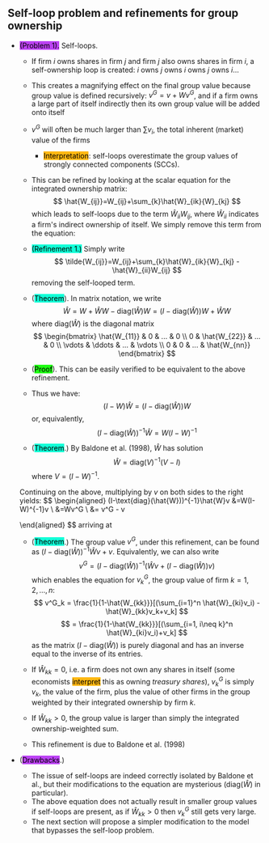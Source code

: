 ## Self-loop problem and refinements for group ownership

- <span style="background-color: #bc42f5; color: black;">(Problem 1).</span> Self-loops.
    - If firm $i$ owns shares in firm $j$ and firm $j$ also owns shares in firm $i$, a self-ownership loop is created: $i$ owns $j$ owns $i$ owns $j$ owns $i$...
    - This creates a magnifying effect on the final group value because group value is defined recursively: $v^G=v+Wv^G$, and if a firm owns a large part of itself indirectly then its own group value will be added onto itself
    - $v^G$ will often be much larger than $\sum v_i$, the total inherent (market) value of the firms
        - <span style="background-color: #ffb812; color: black;">Interpretation</span>: self-loops overestimate the group values of strongly connected components (SCCs).
    - This can be refined by looking at the scalar equation for the integrated ownership matrix:
    $$
    \hat{W_{ij}}=W_{ij}+\sum_{k}\hat{W}_{ik}{W}_{kj}
    $$
    which leads to self-loops due to the term $\hat{W}_{ii}W_{ij}$, where $\hat{W}_{ii}$ indicates a firm's indirect ownership of itself. We simply remove this term from the equation:
    
    - <span style="background-color: #12ffd7; color: black;">(Refinement 1.)</span> Simply write 
    $$
    \tilde{W_{ij}}=W_{ij}+\sum_{k}\hat{W}_{ik}{W}_{kj} -\hat{W}_{ii}W_{ij}
    $$
    removing the self-looped term. 
    - (<span style="background-color: #12ffd7; color: black;">Theorem</span>). In matrix notation, we write 
    $$\hat{W}=W+\hat{W}W-\text{diag}(\hat{W})W=(I-\text{diag}(\hat{W}))W+\hat{W}W$$
    where $\text{diag}(\hat{W})$ is the diagonal matrix
    $$
    \begin{bmatrix}
    \hat{W_{11}} & 0 & ... & 0 \\
    0 & \hat{W_{22}} & ... & 0 \\
    \vdots & \ddots & ... & \vdots \\
    0 & 0 & ... & \hat{W_{nn}}
    \end{bmatrix}
    $$
    - (<span style="background-color: #1eff12; color: black;">Proof</span>). This can be easily verified to be equivalent to the above refinement. 
    - Thus we have:
    $$
    (I-W)\hat{W}=(I-\text{diag}(\hat{W}))W
    $$
    or, equivalently,
    $$
    (I-\text{diag}(\hat{W}))^{-1}\hat{W}=W(I-W)^{-1}
    $$
    - (<span style="background-color: #12ffd7; color: black;">Theorem</span>.) By Baldone et al. (1998), $\hat{W}$ has solution
    $$
    \hat{W} = \text{diag}(V)^{-1}(V-I)
    $$
    where $V = (I-W)^{-1}$.

    Continuing on the above, multiplying by $v$ on both sides to the right yields:
    $$
    \begin{aligned}
        (I-\text{diag}(\hat{W}))^{-1}\hat{W}v
        &=W(I-W)^{-1}v \\
        &=Wv^G \\
        &= v^G - v

    \end{aligned}
    $$
    arriving at
    - (<span style="background-color: #12ffd7; color: black;">Theorem</span>.) The group value $v^G$, under this refinement, can be found as $(I-\text{diag}(\hat{W}))^{-1}\hat{W}v + v$. Equivalently, we can also write
    $$
    v^G=(I-\text{diag}(\hat{W}))^{-1}(\hat{W}v+(I-\text{diag}(\hat{W}))v)
    $$
    which enables the equation for $v_k^G$, the group value of firm $k = 1, 2, ..., n$:
    $$
    v^G_k = \frac{1}{1-\hat{W_{kk}}}[(\sum_{i=1}^n \hat{W}_{ki}v_i) - \hat{W}_{kk}v_k+v_k]
    $$
    $$ = \frac{1}{1-\hat{W_{kk}}}[(\sum_{i=1, i\neq k}^n \hat{W}_{ki}v_i)+v_k]
    $$
    as the matrix $(I-\text{diag}(\hat{W}))$ is purely diagonal and has an inverse equal to the inverse of its entries. 

    - If $\hat{W}_{kk}=0$, i.e. a firm does not own any shares in itself (some economists <span style="background-color: #ffb812; color: black;">interpret</span> this as owning *treasury shares*), $v_k^G$ is simply $v_k$, the value of the firm, plus the value of other firms in the group weighted by their integrated ownership by firm $k$.
    - If $\hat{W}_{kk}> 0$, the group value is larger than simply the integrated ownership-weighted sum. 
    - This refinement is due to Baldone et al. (1998)
- (<span style="background-color: #bc42f5; color: black;">Drawbacks</span>.)
    - The issue of self-loops are indeed correctly isolated by Baldone et al., but their modifications to the equation are mysterious ($\text{diag}(\hat{W})$ in particular).
    - The above equation does not actually result in smaller group values if self-loops are present, as if $\hat{W}_{kk}>0$ then $v_k^G$ still gets very large.
    - The next section will propose a simpler modification to the model that bypasses the self-loop problem.